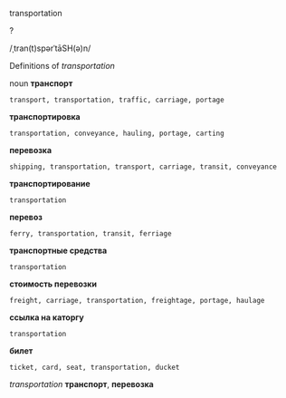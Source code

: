 transportation

?

/ˌtran(t)spərˈtāSH(ə)n/

Definitions of _transportation_

noun
**транспорт**

    transport, transportation, traffic, carriage, portage
**транспортировка**

    transportation, conveyance, hauling, portage, carting
**перевозка**

    shipping, transportation, transport, carriage, transit, conveyance
**транспортирование**

    transportation
**перевоз**

    ferry, transportation, transit, ferriage
**транспортные средства**

    transportation
**стоимость перевозки**

    freight, carriage, transportation, freightage, portage, haulage
**ссылка на каторгу**

    transportation
**билет**

    ticket, card, seat, transportation, ducket

_transportation_
**транспорт**, **перевозка**